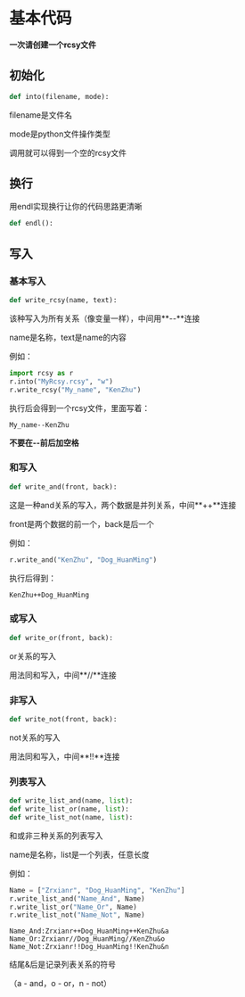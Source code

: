 # 基本代码

**一次请创建一个rcsy文件**

## 初始化

```python
def into(filename, mode):
```

filename是文件名

mode是python文件操作类型

调用就可以得到一个空的rcsy文件

## 换行

用endl实现换行让你的代码思路更清晰

```python
def endl():
```

## 写入

### 基本写入

```python
def write_rcsy(name, text):
```

该种写入为所有关系（像变量一样），中间用**--**连接

name是名称，text是name的内容

例如：

```python
import rcsy as r
r.into("MyRcsy.rcsy", "w")
r.write_rcsy("My_name", "KenZhu")
```

执行后会得到一个rcsy文件，里面写着：

```rcsy
My_name--KenZhu
```

**不要在--前后加空格**

### 和写入

```python
def write_and(front, back):
```

这是一种and关系的写入，两个数据是并列关系，中间**++**连接

front是两个数据的前一个，back是后一个

例如：

```python
r.write_and("KenZhu", "Dog_HuanMing")
```

执行后得到：

```rcsy
KenZhu++Dog_HuanMing
```

### 或写入

```python
def write_or(front, back):
```

or关系的写入

用法同和写入，中间**//**连接

### 非写入

```python
def write_not(front, back):
```

not关系的写入

用法同和写入，中间**!!**连接

### 列表写入

```python
def write_list_and(name, list):
def write_list_or(name, list):
def write_list_not(name, list):
```

和或非三种关系的列表写入

name是名称，list是一个列表，任意长度

例如：

```python
Name = ["Zrxianr", "Dog_HuanMing", "KenZhu"]
r.write_list_and("Name_And", Name)
r.write_list_or("Name_Or", Name)
r.write_list_not("Name_Not", Name)
```

```rcsy
Name_And:Zrxianr++Dog_HuanMing++KenZhu&a
Name_Or:Zrxianr//Dog_HuanMing//KenZhu&o
Name_Not:Zrxianr!!Dog_HuanMing!!KenZhu&n
```

结尾&后是记录列表关系的符号

（a - and，o - or，n - not）
